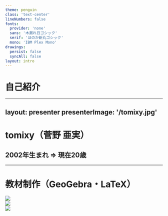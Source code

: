 ```yaml
---
theme: penguin
class: 'text-center'
lineNumbers: false
fonts:
  provider: 'none'
  sans: '木漏れ日ゴシック'
  serif: 'ほのか新丸ゴシック'
  mono: 'IBM Plex Mono'
drawings:
  persist: false
  syncAll: false
layout: intro
---
```


<style>
  .slidev-layout {
    font-family: '木漏れ日ゴシックP';
  }
  .slidev-layout h1, .slidev-layout h2, .slidev-layout h3, .slidev-layout h4, .slidev-layout.intro h1 {
    font-family: 'ほのか新丸ゴシック' !important;
  }
  .slidev-layout code {
    font-weight: 500;
    font-family: 'IBM Plex Mono';
  }
  .slidev-layout samp {
    font-family: 'IBM Plex Mono';
  }
</style>

# 自己紹介

---
layout: presenter
presenterImage: '/tomixy.jpg'
---

<style>
  div.flex.items-center {
    height: 100%;
  }
</style>

# tomixy（菅野 亜実）

## 2002年生まれ => 現在20歳

<!--
改めまして、菅野亜実と申します。

先月20歳になりました。

tomixyという名で高校一年の頃から創作・発信活動を行っており、当初は理系および医療系の図解教材をつくって配布していました。
-->

---

# 教材制作（GeoGebra・LaTeX）

<div class="flex justify-evenly items-center">
  <div><img class='rounded-lg h-sm wa' src='/edu-chem-atom-count.jpg' /></div>
  <div><img class='rounded-lg h-sm wa' src='/edu-physics-moment-of-force.jpg' /></div>
  <div><img class='rounded-lg h-sm wa' src='/edu-chem-acid.png' /></div>
</div>

<!--
当時作っていた教材はこんな感じです。

GeoGebraで図解を作成し、それを印刷して紙に切り貼りしていたのですが、だんだん面倒になり、LaTeXによる組版というデジタル方式に切り替えました。

しかしLaTeXも結構面倒なので、いろいろと自動化マクロを組んでいるうちにいつの間にかプログラマになっていました。

その後の高校生活はフリーランスでCMS開発を受託し、卒業後はECサイト開発プロジェクトに参入してバックエンド・フロントエンド両面のメイン実装を担いつつ、HTMLやCSSのリモート研修の講師を経験しました。
-->

---

# カラオケ記録アプリ（React）

<div class='flex -mx-12 justify-evenly items-center'>
  <img class='rounded-lg h-sm wa' src='/singhis-table.jpg' />
  <img class='rounded-lg h-sm wa' src='/singhis_add.png' />
</div>

<!--
趣味はカラオケで、十八番はJUDY AND MARYです。

曲別にシャープやフラットを微調整する人間なので、iTunes APIと連携させた記録アプリまでつくりました。

バックエンドのAPIはLaravelで書いていましたが、現在Nest.jsに移植中です。
-->

---
layout: center
---

# hereafter = 教材開発 + フロントエンド開発

<!--
今後は教材制作とフロントエンド開発をハイブリッドさせた活動をより精力的に行っていきたいと考えております。

どうぞよろしくお願いいたします。
-->

---
layout: intro
---

# イメージでわかる<br />ページネーションAPI

<!--
フロントエンド開発では定番UIであるページネーションですが、バックエンドAPIの仕様によって実装方法が大きく変わるものでもあります。

今回は、各種ページネーションAPIを図解とGraphQLによるコードでイメージしながら、それぞれのトレードオフを探っていきたいと思います。
-->

---
layout: two-cols
---

<style>
  .get-target {
    color: #E3008C;
  }
  .col-left {
    margin-right: 2rem;
  }
</style>

# GraphQLとREST

<style>
  .language-json .token.boolean {
    color: cornflowerblue !important;
  }
  .language-json .token.property {
    color: pink !important;
  }
</style>

<samp>artistName</samp>と<samp>songName</samp>だけ欲しい…

|                                                    |                             |
| -------------------------------------------------- | --------------------------- |
| <samp>id</samp> | <samp>5</samp>|
| <samp class='get-target'>artistName</samp> | <samp class='get-target'>UNISON SQUARE GARDEN</samp> |
| <samp class='get-target'>songName</samp> | <samp class='get-target'>harmonized finale</samp> |
| <samp>jacketUrl</samp> | <samp>270311351_harmonized-finale.jpg</samp> |
| <samp>singKey</samp> | <samp>+5</samp> |
| <samp>rate</samp> | <samp>3</samp> |
| <samp>score</samp> | <samp>86</samp> |

::right::

<h3 class="text-center">REST API Request</h3>

```url
https://ex.app/api/song?id=5
```

<h3 class="text-center mt-5">GraphQL Query</h3>

```graphql {0|2-5|3-4}
{
  song(id: 5) {
    artistName
    songName
  }
}
```

<h3 class="text-center mt-5">Response</h3>

```json {3-6|4-5}
{
  "data": {
    "song": {
      "artistName": "UNISON SQUARE GARDEN",
      "songName": "harmonized finale"
    }
  }
}
```

<!--
ページネーションのお話に入る前に、REST APIとGraphQLとの違いを簡単にまとめてみます。

GraphQLは、レスポンスのデータ構造を（クリック）そのまま指定するような記法でサーバーとのデータのやり取りを実現する、API構築技術です。

何が欲しいかを明確に示してリクエストを送るGraphQLでは、
GraphQLサーバー側でデータ全体を返す処理を実装するだけで、（クリック）リクエスト通りの（クリック）部分取得が実現できます。

同じエンドポイントから必要なデータだけを好きな組み合わせで取得できる。

これはコンポーネント分割を行う上でも嬉しい仕様ではないでしょうか。
-->

---

<style>
  .pagination-gallery {
    display: grid;
    grid-gap: 1rem;
    grid-template-columns: 0.5fr 0.5fr;
    align-items: center;
    justify-items: center;
  }
  .caption {
    font-size: 1rem;
  }
  .caption::before {
    content: '（';
  }
  .caption::after {
    content: '）'
  }
</style>

<h1 class='text-center'>さまざまなページネーション</h1>

<div class="pagination-gallery">
  <div>
    <h2>ページ送りUI<span class='caption'>Google</span></h2>
    <img src='/google-pagination.png' class='w-sm' />
  </div>
  <div>
    <h2>Load More<span class='caption'>Google</span></h2>
    <img src='/google-load-more.png' class='w-sm' />
  </div>
  <div>
    <h2>Prev & Next<span class='caption'>GitHub</span></h2>
    <img src='/github-prev-next.png' class='w-sm' />
  </div>
  <div class='w-sm'>
    <h2>無限スクロール<span class='caption'>Google</span></h2>
    <img src='/google-infinite-load.png' class='w-xs' />
  </div>
</div>

<!--
さて、ページネーションと言ってもさまざまですが、この中で最も定番と言えるのはページ送りUIかと思います。
-->

---
layout: two-cols
clicks: 1
---

<style>
  .with-icon {
    display: inline-flex;
    justify-content: space-between;
    align-items: center;
    gap: 0.5em;
  }
  .merit {
    color: #F06292;
  }
  .demerit {
    color: #29B6F6;
    display: inline-flex;
    justify-content: space-between;
    align-items: center;
    gap: 0.5em;
  }
  .usecase {
    color: #607D8B;
  }
  .summary {
    font-size: 1.25em;
    color: #607D8B;
  }
  .offset-pagination__ul {
    list-style: none !important;
  }
  .offset-pagination__img {
    width: 37rem;
    max-width: 37rem;
    margin-left: -8rem;
    margin-top: 13rem;
  }
</style>

# Offset Pagination

<div class='w-2xl pl-8'>
  <div class='summary'>読み飛ばす数（相対位置）で管理</div>
  <ul class="mt-4 offset-pagination__ul">
    <li>
      <div class='merit with-icon'>
        <icon-park-outline-good-two />
        <span>任意のページのデータを得るクエリ（エンドポイント）を把握できる</span>
      </div>
    </li>
    <li>
      <div class="demerit with-icon">
        <icon-park-outline-bad-two />
        <span>新たに追加されたデータがあればそのデータの個数分ずれる</span>
      </div>
    </li>
    <li>
      <div class="with-icon usecase">
        <heroicons-solid-arrow-right />
        <span>ページ送り（追加頻度が少なく、位置を覚えやすい場合）</span>
      </div>
    </li>
  </ul>
</div>

::right::

<img src='/offset-pagination-demerit-before.png' class='offset-pagination__img' v-if="$slidev.nav.clicks < 1" />

<img src='/offset-pagination-demerit_tsp.png' class='offset-pagination__img' v-if="$slidev.nav.clicks === 1" />

<!--
ページ送りを実現するAPIは、欲しいページに入るまでのデータの数だけ読み飛ばす方式で実装されます。

1ページにデータを2つずつ表示する場合、2ページ目を取得したい時はoffsetを2として、2つ読み飛ばして取得することになります。

しかし、次のページをリクエストするまでにデータが追加されると、（クリック）当初予想していたページ分割とはズレが生じてしまうのが難点です。
-->

---
clicks: 2
---

<style>
  .with-icon {
    display: inline-flex;
    justify-content: space-between;
    align-items: center;
    gap: 0.5em;
  }
  .merit {
    color: #F06292;
  }
  .demerit {
    color: #29B6F6;
    display: inline-flex;
    justify-content: space-between;
    align-items: center;
    gap: 0.5em;
  }
  .usecase {
    color: #607D8B;
  }
  .summary {
    font-size: 1.25em;
    color: #607D8B;
  }
  .meta {
    color: #7986CB;
  }
  .ballon {
    position: relative;
    display: inline-block;
    min-width: 120px;
    max-width: 100%;
    margin-left: calc(1.25rem * 7 * 0.5);
    background: #e0edff;
    padding: 1rem;
    box-sizing: border-box;
    border-radius: 2rem;
  }
  .ballon::before {
    content: "";
    position: absolute;
    top: -30px;
    left: 50%;
    border: 15px solid transparent;
    border-bottom: 15px solid #e0edff;
  }
  ul.list-none {
    list-style: none !important;
  }
</style>

# Cursor Pagination

<div class="pl-8 mt-4 mb-8">
  <div class='summary'>「このデータまでは読んだ」という一意な<samp>Cursor</samp>（絶対位置）を決め、</div>
  <div class='summary mt-4'>次のリクエストを決めるための<span class='meta'>メタ情報</span>を渡す</div>
  <ul class='mt-6 ballon meta'>
    <li v-click="1">どこからどこまで読んだか（<samp>startCursor</samp>と<samp>endCursor</samp>）</li>
    <li v-click="2">次のページはあるか（<samp>hasNextPage</samp>）</li>
    <li v-click="2">前のページはあるか（<samp>hasPreviousPage</samp>）</li>
  </ul>
  <ul class="mt-12 list-none">
    <li>
      <div class="merit with-icon">
        <icon-park-outline-good-two />
        <span>新たに追加されたデータがあっても正しく続きを取得できる</span>
      </div>
    </li>
    <li>
      <div class="demerit with-icon">
        <icon-park-outline-bad-two />
        <span>直前のページ、直後のページの情報しかわからない</span>
      </div>
    </li>
    <li>
      <div class="with-icon usecase">
        <heroicons-solid-arrow-right />
        <span>無限スクロール、Moreボタン（頻繁に追加され位置が変動する場合）</span>
      </div>
    </li>
  </ul>
</div>

<!--
そんな問題を回避するため、頻繁に投稿が行われるSNSなどでは、無限スクロールや「もっと見る」ボタンが導入されるようになりました。

どんどん続きを読むタイプのページネーションは、「ここまで読んだ」という情報を、データの数ではなく各データに紐付けたcursorという識別子で表すことで、途中でデータが追加されても影響を受けないように実装されます。

そして、データと共に（クリック）cursor範囲や（クリック）前後のデータの有無を返すことで、続けて前後のページをリクエストすることを容易にします。
-->

---
layout: center
---

# RelayCursor式のResponse

<h2 class="text-center">~ Thinking in Graphs ~</h2>

<!--
GraphQLによるCursor式ページネーション実装として有名なのが、Relayスタイルと呼ばれるものです。

せっかくのGraphQL実装ということで、そのレスポンスデータを、グラフ、つまり点と線による関係図で見てみましょう。
-->

---
layout: two-cols
---

# edgesとpageInfo

<style>
  .slidev-layout h1 {
    margin-bottom: -2rem;
    width: 100%;
  }
  .relay-response-example {
    margin-top: -0.5rem;
    width: 21.5rem;
    right: -8rem;
    position: relative;
  }
  .edge-tree {
    width: 36rem;
    margin-top: 20%;
    margin-left: -12.5%;
  }
  .relay-response-example img,
  .edge-tree img {
    width: 100%;
  }
  .rounded-lg img {
    border-radius: 0.5rem;
  }
</style>

<div class="edge-tree"><img src='/relay-cursor-pagination-edge-tree.png' /></div>

::right::

<style>
  .slidev-page-12 .slidev-code-wrapper {
    width: fit-content;
    margin-top: -2rem !important;
    margin-left: 6.5rem !important;
  }
  .language-json .token.boolean {
    color: cornflowerblue !important;
  }
  .language-json .token.property {
    color: pink !important;
  }
</style>

```json {all|7-10|6|5-11|4-19|20-25}
{
  "data": {
    "songsPage": {
      "edges": [
        {
          "cursor": "4",
          "node": {
            "artistName": "Whiteberry",
            "songName": "夏祭り"
          }
        },
        {
          "cursor": "5",
          "node": {
            "artistName": "UNISON SQUARE GARDEN",
            "songName": "harmonized finale"
          }
        }
      ],
      "pageInfo": {
        "startCursor": "4",
        "endCursor": "5",
        "hasNextPage": true,
        "hasPreviousPage": false
      }
    }
  }
}
```

<!--
グラフにおいて点はnode、結ぶ線はedgeと呼ばれ、Relay-styleページネーションの場合、nodeはデータストアにある一つのデータを表し、edgeは、データストアの特定の位置からデータを持ってくる、という操作を表しているようにも見えます。

そこで、（クリック）取り出したデータと（クリック）その位置情報であるcursorを（クリック）セットにしたものを、（クリック）edgeという名前をつけて返します。

Relay-styleでは、データのラッパーであるedgesと一緒に、（クリック）次のリクエストを決めるメタ情報をpageInfoとして返します。

そして、このpageInfoをもとに、次のリクエストをどう決めるのかがこのAPIの肝です。
-->

---
layout: center
---

# RelayCursor式のRequest

<dl class='text-center flex flex-col justify-center gap-4'>
  <div class='flex justify-evenly' v-click>
    <dt>取得開始場所</dt>
    <dd><samp>before | after</samp></dd>
  </div>
  <div class='flex justify-evenly' v-click>
    <dt>取得する数</dt>
    <dd><samp>first | last</samp></dd>
  </div>
</dl>

<!--
前後のページを得るには、（クリック）取得開始場所を指定するbeforeとafter、（クリック）取得する数を指定するfirstとlastという4つのパラメータを組み合わせてリクエストを作成します。
-->

---
clicks: 3
---

# get First Page

<style>
  .slidev-page-14 h1 {
    text-align: center;
  }
  .slidev-page-14 div.slidev-code-wrapper {
    width: 19rem;
    left: -2rem;
    top: 2rem;
  }
  .get-first-step {
    height: 300px;
    width: 42rem;
    position: relative;
    margin-top: -275px;
    margin-left: 19rem;
  }
</style>

```graphql {all|2}
{
  songsPage(first: 2) {
    edges {
      cursor
      node {
        artistName
        songName
      }
    }
    pageInfo {
      startCursor
      endCursor
      hasNextPage
      hasPreviousPage
    }
  }
}
```

<div class='get-first-step'>
  <div v-if="$slidev.nav.clicks < 2">
    <img src='/relay-cursor-pagination-get-first_step01.png' class='-ml-12' />
  </div>
  
  <div v-if="$slidev.nav.clicks === 2">
    <img src='/relay-cursor-pagination-get-first_step02.png' class='-ml-12' />
  </div>
  
  <div v-if="$slidev.nav.clicks === 3">
    <img src='/relay-cursor-pagination-get-first_step03.png' class='-ml-12' />
  </div>
</div>

<!--
まず、1ページ目を取得する場合は（クリック）firstのみを指定します。

afterやlastが指定されていないため、（クリック）データ全体の中で前方から（クリック）firstの値分、データを取り出すことになります。
-->

---

<style>
  .slidev-page-15 h1, .slidev-page-15 h2 {
    text-align: center;
  }
  .slidev-page-15 div.slidev-code-wrapper {
    width: fit-content;
    left: -2rem;
    top: 2rem;
  }
  .get-next-page__step {
    height: 300px;
    width: 40rem;
    position: relative;
    margin-top: -275px;
    margin-left: 21rem;
  }
</style>

# get Next Page

## after === 直前のページのendCursor

```graphql {all|all|all|all|2}
{
  songsPage(first: 2, after: "cursor:2") {
    edges {
      cursor
      node {
        artistName
        songName
      }
    }
    pageInfo {
      startCursor
      endCursor
      hasNextPage
      hasPreviousPage
    }
  }
}
```

<div class='get-next-page__step'>
  <div v-if="$slidev.nav.clicks < 1">
    <img src='/relay-cursor-pagination-get-next_step01.png' class='-ml-12' />
  </div>
  
  <div v-if="$slidev.nav.clicks === 1">
    <img src='/relay-cursor-pagination-get-next_step02.png' class='-ml-12' />
  </div>
  
  <div v-if="$slidev.nav.clicks === 2">
    <img src='/relay-cursor-pagination-get-next_step03.png' class='-ml-12' />
  </div>
  
  <div v-if="$slidev.nav.clicks > 2">
    <img src='/relay-cursor-pagination-get-next_step04.png' class='-ml-12' />
  </div>
</div>

<!--
次のページを取得する場合は、今のページの（クリック）最後のデータ（クリック）より後の、（クリック）最初の数件を取得したいため、（クリック）afterに直前のデータのcursorを指定します。
-->

---

<style>
  .slidev-page-16 h1, .slidev-page-16 h2 {
    text-align: center;
  }
  .slidev-page-16 div.slidev-code-wrapper {
    width: fit-content;
    left: -2rem;
    top: 2rem;
  }
  .get-prev-page__step {
    height: 300px;
    width: 40rem;
    position: relative;
    margin-top: -275px;
    margin-left: 21rem;
  }
</style>

# get Previous Page

## before === 直後のページのstartCursor

```graphql {all|all|all|all|2|all}
{
  songsPage(last: 2, before: "cursor:5") {
    edges {
      cursor
      node {
        artistName
        songName
      }
    }
    pageInfo {
      startCursor
      endCursor
      hasNextPage
      hasPreviousPage
    }
  }
}
```

<div class='get-prev-page__step'>
  <div v-if="$slidev.nav.clicks < 1">
    <img src='/relay-cursor-pagination-get-prev_step01.png' class='-ml-12' />
  </div>
  
  <div v-if="$slidev.nav.clicks === 1">
    <img src='/relay-cursor-pagination-get-prev_step02.png' class='-ml-12' />
  </div>
  
  <div v-if="$slidev.nav.clicks === 2">
    <img src='/relay-cursor-pagination-get-prev_step03.png' class='-ml-12' />
  </div>
  
  <div v-if="$slidev.nav.clicks > 2">
    <img src='/relay-cursor-pagination-get-prev_step04.png' class='-ml-12' />
  </div>
</div>

<!--
反対に、前のページを取得する場合は、今のページの（クリック）最初のデータ（クリック）より前の、（クリック）最後の数件を取得したいため、（クリック）beforeとlastを使うことになります。

（クリック）このような仕組みのため、cursor式のページネーションでは、直前のページと直後のページに移動する手段しか提供できません。
-->

---
layout: center
clicks: 1
---

<style>
  .mark {
    font-size: 1.5rem;
    background: linear-gradient(rgba(255, 255, 255, 0) 30%, #66ccff80 90%);
  }
  .font-serif {
    font-family: 'ほのか新丸ゴシック' !important;
  }
  .pagination-pattern {
    font-size: 0.8em;
    width: 100%;
    color: #607D8B;
    background-color: #66ccff30;
    padding: 1rem;
    border-radius: 2rem;
  }
  .right-side {
    width: 50%;
    margin-left: 50%;
  }
</style>

<h1 class='text-center'>Where Usability Comes From</h1>

<div 
  class="text-center flex flex-col gap-4" 
  v-if="$slidev.nav.clicks === 1"
  v-motion
  :initial="{ opacity: 0, scale: 0 }"
  :enter="{ opacity: 1, scale: 1 }"
  :duration="100"
>
  <div class='font-serif'>ページネーションの場合は、</div>
  <div class='inline-flex gap-1 justify-center items-end font-serif'>
    <span class='mark'>リアルタイム性</span>
    <span>と</span>
    <span class='mark'>ユーザの動き</span>
    <span>が一つの鍵</span>
  </div>
  <ul class='list-none pagination-pattern text-left mt-4'>
    <li>
      <div>データの位置変動が低頻度 + ユーザが重要視するデータがある</div>
      <div class='right-side'>=> ページ送り（再検索しやすい）</div>
    </li>
    <li>
      <div>データの位置変動が高頻度 + 流し見中心</div>
      <div class='right-side'>=> スクロール（移動しやすい）</div>
    </li>
  </ul>
</div>

<!--
ここまで、詳しい実装コードの解説には及びませんでしたが、ざっくりとページネーションAPIのイメージをお伝えしました。

（クリック）

そのUIを採用することでどんな使いやすさが生まれるのか、それはユーザ視点に立って判断する意識だけでは導き出せず、Webの仕組みへの理解が必要不可欠です。

そのための勉学だけでなく、こうして仕組みを視覚化して発信する活動も、積極的に続けていきたいと思います。
-->
